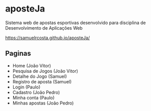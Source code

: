 # aposteJa
Sistema web de apostas esportivas desenvolvido para disciplina de Desenvolvimento de Aplicações Web

https://samuelrcosta.github.io/aposteJa/

## Paginas
- Home (João Vitor)
- Pesquisa de Jogos (João Vitor)
- Detalhe do Jogo (Samuel)  
- Registro de aposta (Samuel)  
- Login (Paulo)  
- Cadastro  (João Pedro)  
- Minha conta (Paulo)  
- Minhas apostas (João Pedro)
